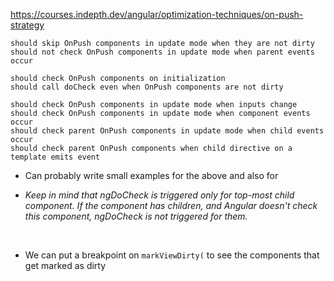 https://courses.indepth.dev/angular/optimization-techniques/on-push-strategy

```text
should skip OnPush components in update mode when they are not dirty
should not check OnPush components in update mode when parent events occur

should check OnPush components on initialization
should call doCheck even when OnPush components are not dirty

should check OnPush components in update mode when inputs change
should check OnPush components in update mode when component events occur
should check parent OnPush components in update mode when child events occur
should check parent OnPush components when child directive on a template emits event
```
* Can probably write small examples for the above and also for

* _Keep in mind that ngDoCheck is triggered only for top-most child component. If the component has children, and Angular doesn't check this component, ngDoCheck is not triggered for them._

<br/>

* We can put a breakpoint on `markViewDirty(` to see the components that get marked as dirty 
